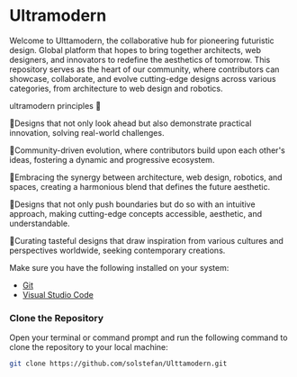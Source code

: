# Ultramodern
Welcome to Ulttamodern, the collaborative hub for pioneering futuristic design. Global platform that hopes to bring together architects, web designers, and innovators to redefine the aesthetics of tomorrow. This repository serves as the heart of our community, where contributors can showcase, collaborate, and evolve cutting-edge designs across various categories, from architecture to web design and robotics.


ultramodern principles 🔋

🔵Designs that not only look ahead but also demonstrate practical innovation, solving real-world challenges.

🔵Community-driven evolution, where contributors build upon each other's ideas, fostering a dynamic and progressive ecosystem.

🔵Embracing the synergy between architecture, web design, robotics, and spaces, creating a harmonious blend that defines the future aesthetic.

🔵Designs that not only push boundaries but do so with an intuitive approach, making cutting-edge concepts accessible, aesthetic, and understandable.

🔵Curating tasteful designs that draw inspiration from various cultures and perspectives worldwide, seeking contemporary creations.


Make sure you have the following installed on your system:

- [Git](https://git-scm.com/)
- [Visual Studio Code](https://code.visualstudio.com/)

### Clone the Repository

Open your terminal or command prompt and run the following command to clone the repository to your local machine:

```bash
git clone https://github.com/solstefan/Ulttamodern.git
